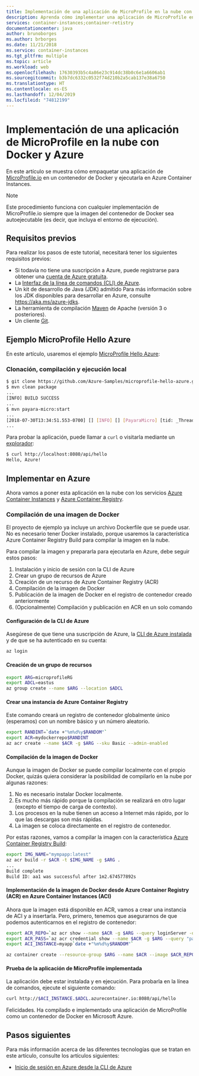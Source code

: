 ```yaml
---
title: Implementación de una aplicación de MicroProfile en la nube con Docker y Azure
description: Aprenda cómo implementar una aplicación de MicroProfile en la nube con Docker y Azure Container Instances.
services: container-instances;container-retistry
documentationcenter: java
author: brunoborges
ms.author: brborges
ms.date: 11/21/2018
ms.service: container-instances
ms.tgt_pltfrm: multiple
ms.topic: article
ms.workload: web
ms.openlocfilehash: 17630393b5c4a86e23c914dc38b0c6e1a6606ab1
ms.sourcegitcommit: b3b7dc6332c0532f74d210b2a5cab137e38a6750
ms.translationtype: HT
ms.contentlocale: es-ES
ms.lasthandoff: 12/04/2019
ms.locfileid: "74812199"
---
```

# <a name="deploy-a-microprofile-application-to-the-cloud-with-docker-and-azure"></a>Implementación de una aplicación de MicroProfile en la nube con Docker y Azure

En este artículo se muestra cómo empaquetar una aplicación de [MicroProfile.io] en un contenedor de Docker y ejecutarla en Azure Container Instances.

> [!NOTE]
>
> Este procedimiento funciona con cualquier implementación de MicroProfile.io siempre que la imagen del contenedor de Docker sea autoejecutable (es decir, que incluya el entorno de ejecución).

## <a name="prerequisites"></a>Requisitos previos

Para realizar los pasos de este tutorial, necesitará tener los siguientes requisitos previos:

* Si todavía no tiene una suscripción a Azure, puede registrarse para obtener una [cuenta de Azure gratuita].
* La [Interfaz de la línea de comandos (CLI) de Azure].
* Un kit de desarrollo de Java (JDK) admitido Para más información sobre los JDK disponibles para desarrollar en Azure, consulte <https://aka.ms/azure-jdks>.
* La herramienta de compilación [Maven] de Apache (versión 3 o posteriores).
* Un cliente [Git].

## <a name="microprofile-hello-azure-sample"></a>Ejemplo MicroProfile Hello Azure

En este artículo, usaremos el ejemplo [MicroProfile Hello Azure](https://github.com/azure-samples/microprofile-hello-azure):

### <a name="clone-build-and-run-locally"></a>Clonación, compilación y ejecución local

```bash
$ git clone https://github.com/Azure-Samples/microprofile-hello-azure.git
$ mvn clean package
...
[INFO] BUILD SUCCESS
...
$ mvn payara-micro:start
...
[2018-07-30T13:34:51.553-0700] [] [INFO] [] [PayaraMicro] [tid: _ThreadID=1 _ThreadName=main] [timeMillis: 1532982891553] [levelValue: 800] Payara Micro  5.182 #badassmicrofish (build 303) ready in 10,304 (ms)
...
```

Para probar la aplicación, puede llamar a `curl` o visitarla mediante un [explorador](http://localhost:8080/api/hello):

```bash
$ curl http://localhost:8080/api/hello
Hello, Azure!
```

## <a name="deploy-to-azure"></a>Implementar en Azure

Ahora vamos a poner esta aplicación en la nube con los servicios [Azure Container Instances] y [Azure Container Registry].

### <a name="build-a-docker-image"></a>Compilación de una imagen de Docker

El proyecto de ejemplo ya incluye un archivo Dockerfile que se puede usar. No es necesario tener Docker instalado, porque usaremos la característica Azure Container Registry Build para compilar la imagen en la nube.

Para compilar la imagen y prepararla para ejecutarla en Azure, debe seguir estos pasos:

1. Instalación y inicio de sesión con la CLI de Azure
1. Crear un grupo de recursos de Azure
1. Creación de un recurso de Azure Container Registry (ACR)
1. Compilación de la imagen de Docker
1. Publicación de la imagen de Docker en el registro de contenedor creado anteriormente
1. (Opcionalmente) Compilación y publicación en ACR en un solo comando


#### <a name="set-up-azure-cli"></a>Configuración de la CLI de Azure

Asegúrese de que tiene una suscripción de Azure, la [CLI de Azure instalada](https://docs.microsoft.com/cli/azure/install-azure-cli?view=azure-cli-latest) y de que se ha autenticado en su cuenta:

```bash
az login
```

#### <a name="create-a-resource-group"></a>Creación de un grupo de recursos

```bash
export ARG=microprofileRG
export ADCL=eastus
az group create --name $ARG --location $ADCL
```

#### <a name="create-an-azure-container-registry-instance"></a>Crear una instancia de Azure Container Registry

Este comando creará un registro de contenedor globalmente único (esperamos) con un nombre básico y un número aleatorio.

```bash
export RANDINT=`date +"%m%d%y$RANDOM"`
export ACR=mydockerrepo$RANDINT
az acr create --name $ACR -g $ARG --sku Basic --admin-enabled
```

#### <a name="build-the-docker-image"></a>Compilación de la imagen de Docker

Aunque la imagen de Docker se puede compilar localmente con el propio Docker, quizás quiera considerar la posibilidad de compilarlo en la nube por algunas razones:

1. No es necesario instalar Docker localmente.
1. Es mucho más rápido porque la compilación se realizará en otro lugar (excepto el tiempo de carga de contexto).
1. Los procesos en la nube tienen un acceso a Internet más rápido, por lo que las descargas son más rápidas.
1. La imagen se coloca directamente en el registro de contenedor.

Por estas razones, vamos a compilar la imagen con la característica [Azure Container Registry Build]:

```bash
export IMG_NAME="mympapp:latest"
az acr build -r $ACR -t $IMG_NAME -g $ARG .
...
Build complete
Build ID: aa1 was successful after 1m2.674577892s
```

#### <a name="deploy-docker-image-from-azure-container-registry-acr-into-container-instances-aci"></a>Implementación de la imagen de Docker desde Azure Container Registry (ACR) en Azure Container Instances (ACI)

Ahora que la imagen está disponible en ACR, vamos a crear una instancia de ACI y a insertarla. Pero, primero, tenemos que asegurarnos de que podemos autenticarnos en el registro de contenedor:

```bash
export ACR_REPO=`az acr show --name $ACR -g $ARG --query loginServer -o tsv`
export ACR_PASS=`az acr credential show --name $ACR -g $ARG --query "passwords[0].value" -o tsv`
export ACI_INSTANCE=myapp`date +"%m%d%y$RANDOM"`

az container create --resource-group $ARG --name $ACR --image $ACR_REPO/$IMG_NAME --cpu 1 --memory 1 --registry-login-server $ACR_REPO --registry-username $ACR --registry-password $ACR_PASS --dns-name-label $ACI_INSTANCE --ports 8080
```

#### <a name="test-your-deployed-microprofile-application"></a>Prueba de la aplicación de MicroProfile implementada

La aplicación debe estar instalada y en ejecución. Para probarla en la línea de comandos, ejecute el siguiente comando:

```bash
curl http://$ACI_INSTANCE.$ADCL.azurecontainer.io:8080/api/hello
````

Felicidades. Ha compilado e implementado una aplicación de MicroProfile como un contenedor de Docker en Microsoft Azure.

## <a name="next-steps"></a>Pasos siguientes

Para más información acerca de las diferentes tecnologías que se tratan en este artículo, consulte los artículos siguientes:

* [Inicio de sesión en Azure desde la CLI de Azure](/azure/xplat-cli-connect)

<!-- URL List -->

[Azure Container Registry Build]: https://docs.microsoft.com/azure/container-registry/container-registry-build-overview
[MicroProfile.io]: https://microprofile.io
[Interfaz de la línea de comandos (CLI) de Azure]: /cli/azure/overview
[Azure for Java Developers]: https://docs.microsoft.com/azure/java/
[Azure portal]: https://portal.azure.com/
[cuenta de Azure gratuita]: https://azure.microsoft.com/pricing/free-trial/
[Git]: https://github.com/
[Maven]: http://maven.apache.org/
[Java Development Kit (JDK)]: https://aka.ms/azure-jdks
<!-- http://www.oracle.com/technetwork/java/javase/downloads/ -->
[Azure Container Instances]: https://docs.microsoft.com/azure/container-instances/
[Azure Container Registry]:  https://docs.microsoft.com/azure/container-registry